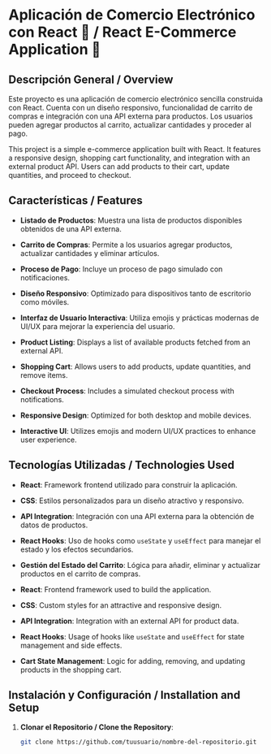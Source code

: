 # Aplicación de Comercio Electrónico con React 🛒 / React E-Commerce Application 🛒

## Descripción General / Overview

Este proyecto es una aplicación de comercio electrónico sencilla construida con React. Cuenta con un diseño responsivo, funcionalidad de carrito de compras e integración con una API externa para productos. Los usuarios pueden agregar productos al carrito, actualizar cantidades y proceder al pago.

This project is a simple e-commerce application built with React. It features a responsive design, shopping cart functionality, and integration with an external product API. Users can add products to their cart, update quantities, and proceed to checkout.

## Características / Features

- **Listado de Productos**: Muestra una lista de productos disponibles obtenidos de una API externa.
- **Carrito de Compras**: Permite a los usuarios agregar productos, actualizar cantidades y eliminar artículos.
- **Proceso de Pago**: Incluye un proceso de pago simulado con notificaciones.
- **Diseño Responsivo**: Optimizado para dispositivos tanto de escritorio como móviles.
- **Interfaz de Usuario Interactiva**: Utiliza emojis y prácticas modernas de UI/UX para mejorar la experiencia del usuario.

- **Product Listing**: Displays a list of available products fetched from an external API.
- **Shopping Cart**: Allows users to add products, update quantities, and remove items.
- **Checkout Process**: Includes a simulated checkout process with notifications.
- **Responsive Design**: Optimized for both desktop and mobile devices.
- **Interactive UI**: Utilizes emojis and modern UI/UX practices to enhance user experience.

## Tecnologías Utilizadas / Technologies Used

- **React**: Framework frontend utilizado para construir la aplicación.
- **CSS**: Estilos personalizados para un diseño atractivo y responsivo.
- **API Integration**: Integración con una API externa para la obtención de datos de productos.
- **React Hooks**: Uso de hooks como `useState` y `useEffect` para manejar el estado y los efectos secundarios.
- **Gestión del Estado del Carrito**: Lógica para añadir, eliminar y actualizar productos en el carrito de compras.

- **React**: Frontend framework used to build the application.
- **CSS**: Custom styles for an attractive and responsive design.
- **API Integration**: Integration with an external API for product data.
- **React Hooks**: Usage of hooks like `useState` and `useEffect` for state management and side effects.
- **Cart State Management**: Logic for adding, removing, and updating products in the shopping cart.

## Instalación y Configuración / Installation and Setup

1. **Clonar el Repositorio / Clone the Repository**:
   ```bash
   git clone https://github.com/tuusuario/nombre-del-repositorio.git
